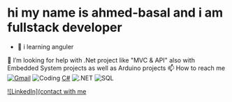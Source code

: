 # hi my name is ahmed-basal and i am fullstack developer

- 🌱 i learning  anguler

🤝 I’m looking for help with .Net project like "MVC & API" also with Embedded System projects as well as Arduino projects
📫 How to reach me [![Gmail](https://img.shields.io/badge/Gmail-D14836?style=for-the-badge&logo=gmail&logoColor=white)](mailto:ahmedbassl913@gmail.com)
![Coding](https://media.giphy.com/media/qgQUggAC3Pfv687qPC/giphy.gif)
  [C#](https://img.shields.io/badge/C%23-239120?style=for-the-badge&logo=c-sharp&logoColor=white)
![.NET](https://img.shields.io/badge/.NET-512BD4?style=for-the-badge&logo=dotnet&logoColor=white)
![SQL](https://img.shields.io/badge/SQL-CC2927?style=for-the-badge&logo=microsoft-sql-server&logoColor=white)

[![LinkedIn](contact with me ](https://www.linkedin.com/in/ahmed-basal-74ab9a353/)
